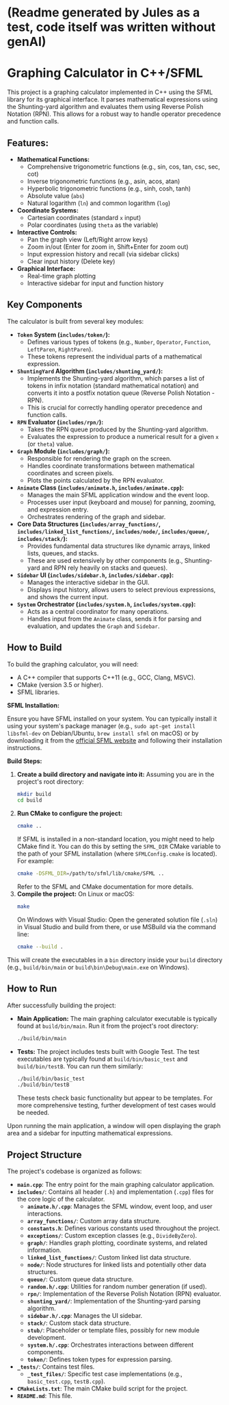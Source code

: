 # (Readme generated by Jules as a test, code itself was written without genAI)
# Graphing Calculator in C++/SFML

This project is a graphing calculator implemented in C++ using the SFML library for its graphical interface. It parses mathematical expressions using the Shunting-yard algorithm and evaluates them using Reverse Polish Notation (RPN). This allows for a robust way to handle operator precedence and function calls.

## Features:
- **Mathematical Functions:**
    - Comprehensive trigonometric functions (e.g., sin, cos, tan, csc, sec, cot)
    - Inverse trigonometric functions (e.g., asin, acos, atan)
    - Hyperbolic trigonometric functions (e.g., sinh, cosh, tanh)
    - Absolute value (`abs`)
    - Natural logarithm (`ln`) and common logarithm (`log`)
- **Coordinate Systems:**
    - Cartesian coordinates (standard `x` input)
    - Polar coordinates (using `theta` as the variable)
- **Interactive Controls:**
    - Pan the graph view (Left/Right arrow keys)
    - Zoom in/out (Enter for zoom in, Shift+Enter for zoom out)
    - Input expression history and recall (via sidebar clicks)
    - Clear input history (Delete key)
- **Graphical Interface:**
    - Real-time graph plotting
    - Interactive sidebar for input and function history

## Key Components

The calculator is built from several key modules:

- **`Token` System (`includes/token/`):**
    - Defines various types of tokens (e.g., `Number`, `Operator`, `Function`, `LeftParen`, `RightParen`).
    - These tokens represent the individual parts of a mathematical expression.
- **`ShuntingYard` Algorithm (`includes/shunting_yard/`):**
    - Implements the Shunting-yard algorithm, which parses a list of tokens in infix notation (standard mathematical notation) and converts it into a postfix notation queue (Reverse Polish Notation - RPN).
    - This is crucial for correctly handling operator precedence and function calls.
- **`RPN` Evaluator (`includes/rpn/`):**
    - Takes the RPN queue produced by the Shunting-yard algorithm.
    - Evaluates the expression to produce a numerical result for a given `x` (or `theta`) value.
- **`Graph` Module (`includes/graph/`):**
    - Responsible for rendering the graph on the screen.
    - Handles coordinate transformations between mathematical coordinates and screen pixels.
    - Plots the points calculated by the RPN evaluator.
- **`Animate` Class (`includes/animate.h`, `includes/animate.cpp`):**
    - Manages the main SFML application window and the event loop.
    - Processes user input (keyboard and mouse) for panning, zooming, and expression entry.
    - Orchestrates rendering of the graph and sidebar.
- **Core Data Structures (`includes/array_functions/`, `includes/linked_list_functions/`, `includes/node/`, `includes/queue/`, `includes/stack/`):**
    - Provides fundamental data structures like dynamic arrays, linked lists, queues, and stacks.
    - These are used extensively by other components (e.g., Shunting-yard and RPN rely heavily on stacks and queues).
- **`Sidebar` UI (`includes/sidebar.h`, `includes/sidebar.cpp`):**
    - Manages the interactive sidebar in the GUI.
    - Displays input history, allows users to select previous expressions, and shows the current input.
- **`System` Orchestrator (`includes/system.h`, `includes/system.cpp`):**
    - Acts as a central coordinator for many operations.
    - Handles input from the `Animate` class, sends it for parsing and evaluation, and updates the `Graph` and `Sidebar`.

## How to Build

To build the graphing calculator, you will need:

- A C++ compiler that supports C++11 (e.g., GCC, Clang, MSVC).
- CMake (version 3.5 or higher).
- SFML libraries.

**SFML Installation:**

Ensure you have SFML installed on your system. You can typically install it using your system's package manager (e.g., `sudo apt-get install libsfml-dev` on Debian/Ubuntu, `brew install sfml` on macOS) or by downloading it from the [official SFML website](https://www.sfml-dev.org/download.php) and following their installation instructions.

**Build Steps:**

1.  **Create a build directory and navigate into it:**
    Assuming you are in the project's root directory:
    ```bash
    mkdir build
    cd build
    ```
2.  **Run CMake to configure the project:**
    ```bash
    cmake ..
    ```
    If SFML is installed in a non-standard location, you might need to help CMake find it. You can do this by setting the `SFML_DIR` CMake variable to the path of your SFML installation (where `SFMLConfig.cmake` is located). For example:
    ```bash
    cmake -DSFML_DIR=/path/to/sfml/lib/cmake/SFML ..
    ```
    Refer to the SFML and CMake documentation for more details.
3.  **Compile the project:**
    On Linux or macOS:
    ```bash
    make
    ```
    On Windows with Visual Studio:
    Open the generated solution file (`.sln`) in Visual Studio and build from there, or use MSBuild via the command line:
    ```bash
    cmake --build .
    ```

This will create the executables in a `bin` directory inside your `build` directory (e.g., `build/bin/main` or `build\bin\Debug\main.exe` on Windows).

## How to Run

After successfully building the project:

-   **Main Application:**
    The main graphing calculator executable is typically found at `build/bin/main`.
    Run it from the project's root directory:
    ```bash
    ./build/bin/main
    ```
-   **Tests:**
    The project includes tests built with Google Test. The test executables are typically found at `build/bin/basic_test` and `build/bin/testB`.
    You can run them similarly:
    ```bash
    ./build/bin/basic_test
    ./build/bin/testB
    ```
    These tests check basic functionality but appear to be templates. For more comprehensive testing, further development of test cases would be needed.

Upon running the main application, a window will open displaying the graph area and a sidebar for inputting mathematical expressions.

## Project Structure

The project's codebase is organized as follows:

-   **`main.cpp`**: The entry point for the main graphing calculator application.
-   **`includes/`**: Contains all header (`.h`) and implementation (`.cpp`) files for the core logic of the calculator.
    -   **`animate.h/.cpp`**: Manages the SFML window, event loop, and user interactions.
    -   **`array_functions/`**: Custom array data structure.
    -   **`constants.h`**: Defines various constants used throughout the project.
    -   **`exceptions/`**: Custom exception classes (e.g., `DivideByZero`).
    -   **`graph/`**: Handles graph plotting, coordinate systems, and related information.
    -   **`linked_list_functions/`**: Custom linked list data structure.
    -   **`node/`**: Node structures for linked lists and potentially other data structures.
    -   **`queue/`**: Custom queue data structure.
    -   **`random.h/.cpp`**: Utilities for random number generation (if used).
    -   **`rpn/`**: Implementation of the Reverse Polish Notation (RPN) evaluator.
    -   **`shunting_yard/`**: Implementation of the Shunting-yard parsing algorithm.
    -   **`sidebar.h/.cpp`**: Manages the UI sidebar.
    -   **`stack/`**: Custom stack data structure.
    -   **`stub/`**: Placeholder or template files, possibly for new module development.
    -   **`system.h/.cpp`**: Orchestrates interactions between different components.
    -   **`token/`**: Defines token types for expression parsing.
-   **`_tests/`**: Contains test files.
    -   **`_test_files/`**: Specific test case implementations (e.g., `basic_test.cpp`, `testB.cpp`).
-   **`CMakeLists.txt`**: The main CMake build script for the project.
-   **`README.md`**: This file.
